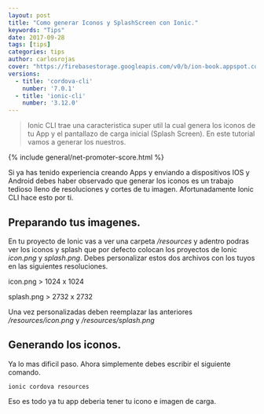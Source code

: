 ```yaml
---
layout: post
title: "Como generar Iconos y SplashScreen con Ionic."
keywords: "Tips"
date: 2017-09-28
tags: [tips]
categories: tips
author: carlosrojas
cover: "https://firebasestorage.googleapis.com/v0/b/ion-book.appspot.com/o/posts%2F2017-09-28-preparando-iconos-splashscreen%2FEVERYTHING.png?alt=media&token=a3d7c82c-2426-4c03-96c1-8f3595a6784b"
versions:
  - title: 'cordova-cli'
    number: '7.0.1'
  - title: 'ionic-cli'
    number: '3.12.0'
---
```


> Ionic CLI trae una caracteristica super util la cual genera los iconos de tu App y el pantallazo de carga inicial (Splash Screen). En este tutorial vamos a generar los nuestros.

<!--summary-->

<amp-img width="1280" height="720" layout="responsive" src="https://firebasestorage.googleapis.com/v0/b/ion-book.appspot.com/o/posts%2F2017-09-28-preparando-iconos-splashscreen%2FEVERYTHING.png?alt=media&token=a3d7c82c-2426-4c03-96c1-8f3595a6784b"></amp-img>

{% include general/net-promoter-score.html %} 

Si ya has tenido experiencia creando Apps y enviando a dispositivos IOS y Android debes haber observado que generar los iconos es un trabajo tedioso lleno de resoluciones y cortes de tu imagen. Afortunadamente Ionic CLI hace esto por ti.

## Preparando tus imagenes.

En tu proyecto de Ionic vas a ver una carpeta */resources* y adentro podras ver los iconos y splash que por defecto colocan los proyectos de Ionic *icon.png* y *splash.png*. Debes personalizar estos dos archivos con los tuyos en las siguientes resoluciones.


icon.png > 1024 x 1024

splash.png > 2732 x 2732


Una vez personalizadas deben reemplazar las anteriores */resources/icon.png* y */resources/splash.png*

## Generando los iconos.

Ya lo mas dificil paso. Ahora simplemente debes escribir el siguiente comando.

````
ionic cordova resources
````

Eso es todo ya tu app deberia tener tu icono e imagen de carga.
